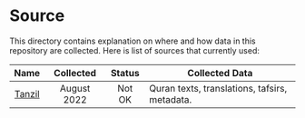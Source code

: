 # Source

This directory contains explanation on where and how data in this repository are collected. Here is list of sources that currently used:

|   Name   |  Collected  | Status | Collected Data                                |
| :------: | :---------: | :----: | --------------------------------------------- |
| [Tanzil] | August 2022 | Not OK | Quran texts, translations, tafsirs, metadata. |

[tanzil]: /source/tanzil.md
